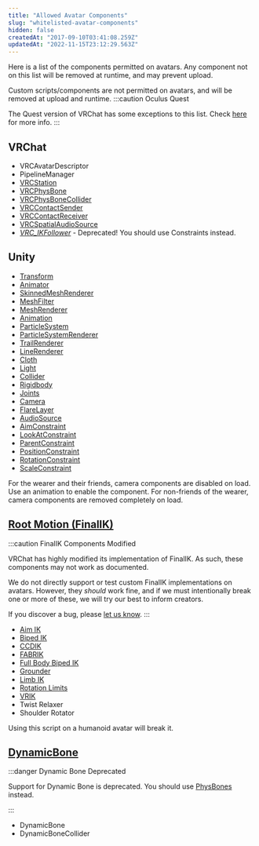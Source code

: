 ```yaml
---
title: "Allowed Avatar Components"
slug: "whitelisted-avatar-components"
hidden: false
createdAt: "2017-09-10T03:41:08.259Z"
updatedAt: "2022-11-15T23:12:29.563Z"
---
```

Here is a list of the components permitted on avatars. Any component not on this list will be removed at runtime, and may prevent upload.

Custom scripts/components are not permitted on avatars, and will be removed at upload and runtime.
:::caution Oculus Quest

The Quest version of VRChat has some exceptions to this list. Check [here](/platforms/android/quest-content-limitations#components) for more info.
:::
## VRChat

- VRCAvatarDescriptor 
- PipelineManager
- [VRCStation](/worlds/components/vrc_station)
- [VRCPhysBone](/avatars/avatar-dynamics/physbones#vrcphysbone)
- [VRCPhysBoneCollider](/avatars/avatar-dynamics/physbones#vrcphysbonecollider)
- [VRCContactSender](/avatars/avatar-dynamics/contacts#vrccontactsender)
- [VRCContactReceiver](/avatars/avatar-dynamics/contacts#VRCContactReceiver)
- [VRCSpatialAudioSource](/worlds/components/vrc_spatialaudiosource#spatial-audio-on-avatars)
- [*VRC_IKFollower*](https://docs.vrchat.com/docs/vrc_ikfollower) - Deprecated! You should use Constraints instead.

## Unity

- [Transform](https://docs.unity3d.com/2019.4/Documentation/Manual/class-Transform.html)
- [Animator](https://docs.unity3d.com/2019.4/Documentation/Manual/class-Animator.html)
- [SkinnedMeshRenderer](https://docs.unity3d.com/2019.4/Documentation/Manual/class-SkinnedMeshRenderer.html)
- [MeshFilter](https://docs.unity3d.com/2019.4/Documentation/Manual/class-MeshFilter.html)
- [MeshRenderer](https://docs.unity3d.com/2019.4/Documentation/Manual/class-MeshRenderer.html)
- [Animation](https://docs.unity3d.com/2019.4/Documentation/Manual/class-Animation.html)
- [ParticleSystem](https://docs.unity3d.com/2019.4/Documentation/Manual/class-ParticleSystem.html)
- [ParticleSystemRenderer](https://docs.unity3d.com/2019.4/Documentation/Manual/PartSysRendererModule.html)
- [TrailRenderer](https://docs.unity3d.com/2019.4/Documentation/Manual/class-TrailRenderer.html)
- [LineRenderer](https://docs.unity3d.com/2019.4/Documentation/Manual/class-LineRenderer.html)
- [Cloth](https://docs.unity3d.com/2019.4/Documentation/Manual/class-Cloth.html)
- [Light](https://docs.unity3d.com/2019.4/Documentation/Manual/class-Light.html)
- [Collider](https://docs.unity3d.com/2019.4/Documentation/Manual/CollidersOverview.html)
- [Rigidbody](https://docs.unity3d.com/2019.4/Documentation/Manual/class-Rigidbody.html)
- [Joints](https://docs.unity3d.com/2019.4/Documentation/Manual/Joints.html)
- [Camera](https://docs.unity3d.com/2019.4/Documentation/Manual/class-Camera.html)
- [FlareLayer](https://docs.unity3d.com/2019.4/Documentation/Manual/class-FlareLayer.html)
- [AudioSource](https://docs.unity3d.com/2019.4/Documentation/Manual/class-AudioSource.html)
- [AimConstraint](https://docs.unity3d.com/2019.4/Documentation/Manual/class-AimConstraint.html)
- [LookAtConstraint](https://docs.unity3d.com/2019.4/Documentation/Manual/class-LookAtConstraint.html)
- [ParentConstraint](https://docs.unity3d.com/2019.4/Documentation/Manual/class-ParentConstraint.html)
- [PositionConstraint](https://docs.unity3d.com/2019.4/Documentation/Manual/class-PositionConstraint.html)
- [RotationConstraint](https://docs.unity3d.com/2019.4/Documentation/Manual/class-RotationConstraint.html)
- [ScaleConstraint](https://docs.unity3d.com/2019.4/Documentation/Manual/class-ScaleConstraint.html)

 For the wearer and their friends, camera components are disabled on load. Use an animation to enable the component. For non-friends of the wearer, camera components are removed completely on load.

## [Root Motion (FinalIK)](http://www.root-motion.com/finalikdox/html/index.html)
:::caution FinalIK Components Modified

VRChat has highly modified its implementation of FinalIK. As such, these components may not work as documented.

We do not directly support or test custom FinalIK implementations on avatars. However, they *should* work fine, and if we must intentionally break one or more of these, we will try our best to inform creators. 

If you discover a bug, please [let us know](https://feedback.vrchat.com).
:::
- [Aim IK](http://www.root-motion.com/finalikdox/html/page1.html)
- [Biped IK](http://www.root-motion.com/finalikdox/html/page4.html)
- [CCDIK](http://www.root-motion.com/finalikdox/html/page5.html)
- [FABRIK](http://www.root-motion.com/finalikdox/html/page6.html)
- [Full Body Biped IK](http://www.root-motion.com/finalikdox/html/page8.html)
- [Grounder](http://www.root-motion.com/finalikdox/html/page9.html)
- [Limb IK](http://www.root-motion.com/finalikdox/html/page12.html)
- [Rotation Limits](http://www.root-motion.com/finalikdox/html/page14.html)
- [VRIK](http://www.root-motion.com/finalikdox/html/page16.html)
- Twist Relaxer
- Shoulder Rotator

 Using this script on a humanoid avatar will break it.

## [DynamicBone](https://assetstore.unity.com/packages/tools/animation/dynamic-bone-16743)
:::danger Dynamic Bone Deprecated

Support for Dynamic Bone is deprecated. You should use [PhysBones](/avatars/avatar-dynamics/physbones) instead.
  
:::

- DynamicBone
- DynamicBoneCollider